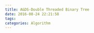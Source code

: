 ```yaml
---
title: A&DS-Double Threaded Binary Tree
date: 2016-08-24 22:21:58
tags:
categories: Algorithm
---
```

